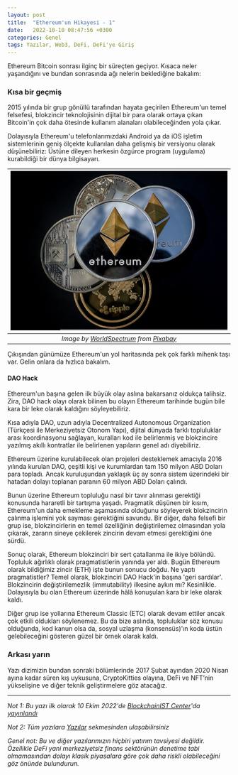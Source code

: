 ```yaml
---
layout: post
title:  "Ethereum'un Hikayesi - 1"
date:   2022-10-10 08:47:56 +0300
categories: Genel
tags: Yazılar, Web3, DeFi, DeFi'ye Giriş
---
```



Ethereum Bitcoin sonrası ilginç bir süreçten geçiyor. Kısaca neler yaşandığını ve bundan sonrasında ağı nelerin beklediğine bakalım: 

### Kısa bir geçmiş

2015 yılında bir grup gönüllü tarafından hayata geçirilen Ethereum'un temel felsefesi, blokzincir teknolojisinin dijital bir para olarak ortaya çıkan Bitcoin'in çok daha ötesinde kullanım alanaları olabileceğinden yola çıkar. 

Dolayısıyla Ethereum'u telefonlarımızdaki Android ya da iOS işletim sistemlerinin geniş ölçekte kullanılan daha gelişmiş bir versiyonu olarak düşünebiliriz: Üstüne dileyen herkesin özgürce program (uygulama) kurabildiği bir dünya bilgisayarı. 

| ![ethereum_1](/assets/cryptocurrency-3409658_800.jpg)|
|:--:| 
| *Image by [WorldSpectrum](https://pixabay.com/users/worldspectrum-7691421/) from [Pixabay](https://pixabay.com/)*|

Çıkışından günümüze Ethereum'un yol haritasında pek çok farklı mihenk taşı var. Gelin onlara da hızlıca bakalım. 

#### DAO Hack

Ethereum'un başına gelen ilk büyük olay aslına bakarsanız oldukça talihsiz. Zira, DAO hack olayı olarak bilinen bu olayın Ethereum tarihinde bugün bile kara bir leke olarak kaldığını söyleyebiliriz.

Kısa adıyla DAO, uzun adıyla Decentralized Autonomous Organization (Türkçesi ile Merkeziyetsiz Otonom Yapı), dijital dünyada farklı topluluklar arası koordinasyonu sağlayan, kuralları kod ile belirlenmiş ve blokzincire yazılmış akıllı kontratlar ile belirlenen yapıların genel adı diyebiliriz.

Ethereum üzerine kurulabilecek olan projeleri desteklemek amacıyla 2016 yılında kurulan DAO, çeşitli kişi ve kurumlardan tam 150 milyon ABD Doları para topladı. Ancak kuruluşundan yaklaşık üç ay sonra sistem üzerindeki bir hatadan dolayı toplanan paranın 60 milyon ABD Doları çalındı.

Bunun üzerine Ethereum topluluğu nasıl bir tavır alınması gerektiği konusunda hararetli bir tartışma yaşadı. Pragmatik düşünen bir kısım, Ethereum'un daha emekleme aşamasında olduğunu söyleyerek blokzincirin çalınma işlemini yok sayması gerektiğini savundu. Bir diğer, daha felsefi bir grup ise, blokzincirlerin en temel özelliğinin değiştirilemez olmasından yola çıkarak, zararın sineye çekilerek zincirin devam etmesi gerektiğini öne sürdü. 

Sonuç olarak, Ethereum blokzinciri bir sert çatallanma ile ikiye bölündü. Topluluk ağırlıklı olarak pragmatistlerin yanında yer aldı. Bugün Ethereum olarak bildiğimiz zincir (ETH) işte bunun sonucu doğdu. Ne yaptı pragmatistler? Temel olarak, blokzinciri DAO Hack'in başına 'geri sardılar'. Blokzincirin değiştirilemezlik (immutability) ilkesine aykırı mı? Kesinlikle. Dolayısıyla bu olan Ethereum üzerinde hâlâ konuşulan kara bir leke olarak kaldı. 

Diğer grup ise yollarına Ethereum Classic (ETC) olarak devam ettiler ancak çok etkili oldukları söylenemez. Bu da bize aslında, topluluklar söz konusu olduğunda, kod kanun olsa da, sosyal uzlaşma (konsensüs)'ın koda üstün gelebileceğini gösteren güzel bir örnek olarak kaldı. 

### Arkası yarın
Yazı dizimizin bundan sonraki bölümlerinde 2017 Şubat ayından 2020 Nisan ayına kadar süren kış uykusuna, CryptoKitties olayına, DeFi ve NFT’nin yükselişine ve diğer teknik geliştirmelere göz atacağız.

---

*Not 1: Bu yazı ilk olarak 10 Ekim 2022'de [BlockchainIST Center](https://medium.com/blockchainist-center)'da [yayınlandı](https://medium.com/blockchainist-center/ethereumun-hikayesi-i-44be7b32f92c)*

*Not 2: Tüm yazılara [Yazılar](/articles/) sekmesinden ulaşabilirsiniz*

*Genel not: Bu ve diğer yazılarımızın hiçbiri yatırım tavsiyesi değildir. Özellikle DeFi yani merkeziyetsiz finans sektörünün denetime tabi olmamasından dolayı klasik piyasalara göre çok daha riskli olabileceğini göz önünde bulundurun.* 

